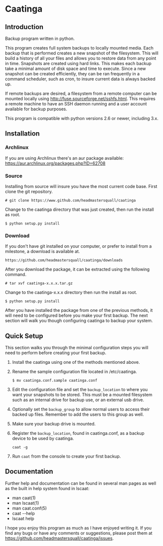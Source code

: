 Caatinga
========

## Introduction
Backup program written in python.

This program creates full system backups to locally mounted media.  Each backup
that is performed creates a new snapshot of the filesystem.  This will build a
history of all your files and allows you to restore data from any point in
time.  Snapshots are created using hard links.  This makes each backup take a
minimal amount of disk space and time to execute.  Since a new snapshot can be
created efficiently, they can be ran frequently in a command scheduler, such as
cron, to insure current data is always backed up.

If remote backups are desired, a filesystem from a remote computer can be
mounted locally using http://fuse.sourceforge.net/sshfs.html.  This requires
a remote machine to have an SSH daemon running and a user account available for
backup purposes.

This program is compatible with python versions 2.6 or newer, including 3.x.

## Installation

### Archlinux
If you are using Archlinux there's an aur package available:
https://aur.archlinux.org/packages.php?ID=62708

### Source
Installing from source will insure you have the most current code base.  First
clone the git repository.

`# git clone https://www.github.com/headmastersquall/caatinga`

Change to the caatinga directory that was just created, then run the install as
root.

`$ python setup.py install`

### Download
If you don't have git installed on your computer, or prefer to install from a
milestone, a download is available at.

`https://github.com/headmastersquall/caatinga/downloads`

After you download the package, it can be extracted using the following
command.

`# tar xvf caatinga-x.x.x.tar.gz`

Change to the caatinga-x.x.x directory then run the install as root.

`$ python setup.py install`

After you have installed the package from one of the previous methods, it will
need to be configured before you make your first backup.  The next section will
walk you though configuring caatinga to backup your system.


## Quick Setup
This section walks you through the minimal configuration steps you will need to
perform before creating your first backup.

  1.  Install the caatinga using one of the methods mentioned above.

  2.  Rename the sample configuration file located in /etc/caatinga.

      `$ mv caatinga.conf.sample caatinga.conf`

  3.  Edit the configuration file and set the `backup_location` to where you
      want your snapshots to be stored.  This must be a mounted filesystem such
      as an internal drive for backup use, or an external usb drive.

  4.  Optionally set the `backup_group` to allow normal users to access their
      backed up files.  Remember to add the users to this group as well.

  5.  Make sure your backup drive is mounted.

  6.  Register the `backup_location`, found in caatinga.conf, as a backup device to
      be used by caatinga.

      `caat -g`

  7.  Run `caat` from the console to create your first backup.


## Documentation
Further help and documentation can be found in several man pages as well as the
built in help system found in lscaat:

  * man caat(1)
  * man lscaat(1)
  * man caat.conf(5)
  * caat --help
  * lscaat help


I hope you enjoy this program as much as I have enjoyed writing it.
If you find any bugs or have any comments or suggestions, please post them at
https://github.com/headmastersquall/caatinga/issues.
